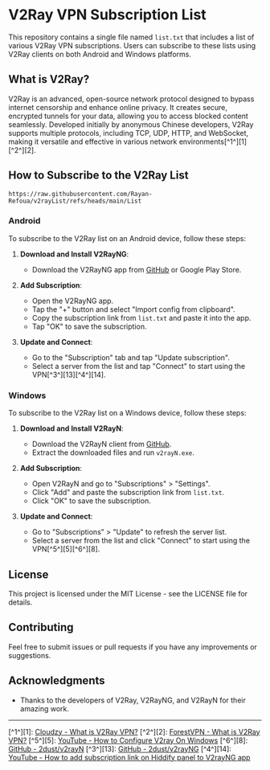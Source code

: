 # V2Ray VPN Subscription List

This repository contains a single file named `list.txt` that includes a list of various V2Ray VPN subscriptions. Users can subscribe to these lists using V2Ray clients on both Android and Windows platforms.

## What is V2Ray?

V2Ray is an advanced, open-source network protocol designed to bypass internet censorship and enhance online privacy. It creates secure, encrypted tunnels for your data, allowing you to access blocked content seamlessly. Developed initially by anonymous Chinese developers, V2Ray supports multiple protocols, including TCP, UDP, HTTP, and WebSocket, making it versatile and effective in various network environments[^1^][1][^2^][2].

## How to Subscribe to the V2Ray List

`https://raw.githubusercontent.com/Rayan-Refoua/v2rayList/refs/heads/main/List`

### Android

To subscribe to the V2Ray list on an Android device, follow these steps:

1. **Download and Install V2RayNG**:
   - Download the V2RayNG app from [GitHub](https://github.com/2dust/v2rayNG) or Google Play Store.
   
2. **Add Subscription**:
   - Open the V2RayNG app.
   - Tap the "+" button and select "Import config from clipboard".
   - Copy the subscription link from `list.txt` and paste it into the app.
   - Tap "OK" to save the subscription.
   
3. **Update and Connect**:
   - Go to the "Subscription" tab and tap "Update subscription".
   - Select a server from the list and tap "Connect" to start using the VPN[^3^][13][^4^][14].

### Windows

To subscribe to the V2Ray list on a Windows device, follow these steps:

1. **Download and Install V2RayN**:
   - Download the V2RayN client from [GitHub](https://github.com/2dust/v2rayN/releases).
   - Extract the downloaded files and run `v2rayN.exe`.

2. **Add Subscription**:
   - Open V2RayN and go to "Subscriptions" > "Settings".
   - Click "Add" and paste the subscription link from `list.txt`.
   - Click "OK" to save the subscription.

3. **Update and Connect**:
   - Go to "Subscriptions" > "Update" to refresh the server list.
   - Select a server from the list and click "Connect" to start using the VPN[^5^][5][^6^][8].

## License

This project is licensed under the MIT License - see the LICENSE file for details.

## Contributing

Feel free to submit issues or pull requests if you have any improvements or suggestions.

## Acknowledgments

- Thanks to the developers of V2Ray, V2RayNG, and V2RayN for their amazing work.

---

[^1^][1]: [Cloudzy - What is V2Ray VPN?](https://cloudzy.com/blog/what-is-v2ray-vpn/)
[^2^][2]: [ForestVPN - What is V2Ray VPN?](https://forestvpn.com/blog/technology/vpn-services/what-is-v2ray-vpn/)
[^5^][5]: [YouTube - How to Configure V2ray On Windows](https://www.youtube.com/watch?v=A33EOvSozLQ)
[^6^][8]: [GitHub - 2dust/v2rayN](https://github.com/2dust/v2rayN)
[^3^][13]: [GitHub - 2dust/v2rayNG](https://github.com/2dust/v2rayNG)
[^4^][14]: [YouTube - How to add subscription link on Hiddify panel to V2rayNG app](https://www.youtube.com/watch?v=5AQgbCwHujk)
